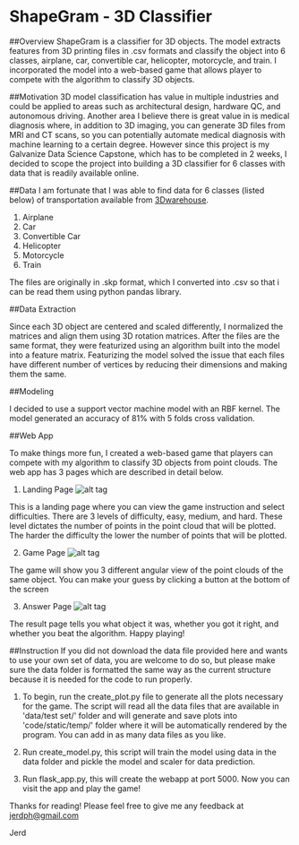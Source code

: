 # ShapeGram - 3D Classifier
##Overview
ShapeGram is a classifier for 3D objects. The model extracts features from 3D printing files in .csv formats and classify the object into 6 classes, airplane, car, convertible car, helicopter, motorcycle, and train. I incorporated the model into a web-based game that allows player to compete with the algorithm to classify 3D objects.

##Motivation
3D model classification has value in multiple industries and could be applied to areas such as architectural design, hardware QC, 
and autonomous driving. Another area I believe there is great value in is medical diagnosis where, in addition to 3D imaging, you can generate 3D files from MRI and CT scans, so you can potentially automate medical diagnosis with machine learning to a certain degree. 
However since this project is my Galvanize Data Science Capstone, which has to be completed in 2 weeks, I decided to scope the project into building a 3D classifier for 6 classes with data that is readily available online.

##Data 
I am fortunate that I was able to find data for 6 classes (listed below) of transportation available from [3Dwarehouse](https://3dwarehouse.sketchup.com/?hl=en).

1. Airplane
2. Car
3. Convertible Car
4. Helicopter
5. Motorcycle
6. Train

The files are originally in .skp format, which I converted into .csv so that i can be read them using python pandas library. 

##Data Extraction

Since each 3D object are centered and scaled differently, I normalized the matrices and align them using 3D rotation matrices.
After the files are the same format, they were featurized using an algorithm built into the model into a feature matrix. Featurizing the model solved the issue that each files have different number of vertices by reducing their dimensions and making them the same.

##Modeling

I decided to use a support vector machine model with an RBF kernel. The model generated an accuracy of 81% with 5 folds cross validation.

##Web App

To make things more fun, I created a web-based game that players can compete with my algorithm to classify 3D objects from point clouds. The web app has 3 pages which are described in detail below.

 1. Landing Page
![alt tag](https://raw.github.com/jerdph/ShapeGram/master/img/home_page.png)

This is a landing page where you can view the game instruction and select difficulties. There are 3 levels of difficulty, easy, medium, and hard. These level dictates the number of points in the point cloud that will be plotted. The harder the difficulty the lower the number of points that will be plotted.

 2. Game Page
![alt tag](https://raw.github.com/jerdph/ShapeGram/master/img/game_page.png)

The game will show you 3 different angular view of the point clouds of the same object. You can make your guess by clicking a button at the bottom of the screen

 3. Answer Page
![alt tag](https://raw.github.com/jerdph/ShapeGram/master/img/result_page.png)

The result page tells you what object it was, whether you got it right, and whether you beat the algorithm. Happy playing!


##Instruction
If you did not download the data file provided here and wants to use your own set of data, you are welcome to do so, but please make sure the data folder is formatted the same way as the current structure because it is needed for the code to run properly.

1. To begin, run the create_plot.py file to generate all the plots necessary for the game. The script will read all the data files that are available in 'data/test set/' folder and will generate and save plots into 'code/static/temp/' folder where it will be automatically rendered by the program. You can add in as many data files as you like. 

2. Run create_model.py, this script will train the model using data in the data folder and pickle the model and scaler for data prediction.

3. Run flask_app.py, this will create the webapp at port 5000. Now you can visit the app and play the game!

Thanks for reading! Please feel free to give me any feedback at jerdph@gmail.com

Jerd
